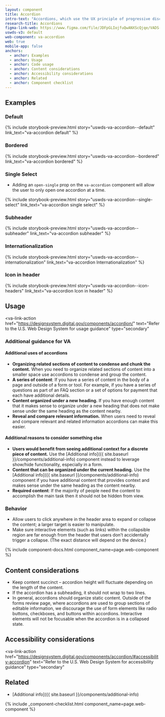 ```yaml
---
layout: component
title: Accordion
intro-text: "Accordions, which use the UX principle of progressive disclosure, are a list of headers that can be clicked to hide or reveal additional content. By default, accordions are multi-selectable and borderless, however, props can be added to make them bordered and single-select."
research-title: Accordions
figma-link-web: https://www.figma.com/file/JDFpGLIojfuQwANXScQjqe/VADS-Component-Examples?type=design&node-id=1384%3A10963&mode=design&t=9GU46tVahgdMFZSW-1
uswds-v3: default
web-component: va-accordion
web: true
mobile-app: false
anchors:
  - anchor: Examples
  - anchor: Usage
  - anchor: Code usage
  - anchor: Content considerations
  - anchor: Accessibility considerations
  - anchor: Related
  - anchor: Component checklist
---
```


## Examples

### Default

{% include storybook-preview.html story="uswds-va-accordion--default" link_text="va-accordion default" %}

### Bordered

{% include storybook-preview.html story="uswds-va-accordion--bordered" link_text="va-accordion bordered" %}

### Single Select

* Adding an `open-single` prop on the `va-accordion` component will allow the user to only open one accordion at a time.

{% include storybook-preview.html story="uswds-va-accordion--single-select" link_text="va-accordion single select" %}

### Subheader

{% include storybook-preview.html story="uswds-va-accordion--subheader" link_text="va-accordion subheader" %}

### Internationalization

{% include storybook-preview.html story="uswds-va-accordion--internationalization" link_text="va-accordion Internationalization" %}

### Icon in header

{% include storybook-preview.html story="uswds-va-accordion--icon-headers" link_text="va-accordion Icon in header" %}

## Usage

<va-link-action
  href="https://designsystem.digital.gov/components/accordion/"
  text="Refer to the U.S. Web Design System for usage guidance"
  type="secondary"
></va-link-action>

### Additional guidance for VA

#### Additional uses of accordions

* **Organizing related sections of content to condense and chunk the content.** When you need to organize related sections of content into a smaller space use accordions to condense and group the content.
* **A series of content**: If you have a series of content in the body of a page and outside of a form or tool. For example, if you have a series of questions as part of an FAQ section or a set of options for payment that each have additional details.
* **Content organized under a new heading.** If you have enough content that it makes sense to organize under a new heading that does not make sense under the same heading as the content nearby. 
* **Reveal and compare relevant information.** When users need to reveal and compare relevant and related information accordions can make this easier.

#### Additional reasons to consider something else

* **Users would benefit from seeing additional context for a discrete piece of content.** Use the [Additional info]({{ site.baseurl }}/components/additional-info) component instead to leverage show/hide functionality, especially in a form.
* **Content that can be organized under the current heading.** Use the [Additional info]({{ site.baseurl }}/components/additional-info) component if you have additional content that provides context and makes sense under the same heading as the content nearby.
* **Required content**: If the majority of people need the content to accomplish the main task then it should not be hidden from view.

### Behavior

* Allow users to click anywhere in the header area to expand or collapse the content; a larger target is easier to manipulate.
* Make sure interactive elements (such as links) within the collapsible region are far enough from the header that users don’t accidentally trigger a collapse. (The exact distance will depend on the device.)

{% include component-docs.html component_name=page.web-component %}

## Content considerations

* Keep content succinct – accordion height will fluctuate depending on the length of the content.
* If the accordion has a subheading, it should not wrap to two lines.
* In general, accordions should organize static content. Outside of the forms review page, where accordions are used to group sections of editable information, we discourage the use of form elements like radio buttons, checkboxes, and buttons within accordions. Interactive elements will not be focusable when the accordion is in a collapsed state.

## Accessibility considerations

<va-link-action
  href="https://designsystem.digital.gov/components/accordion/#accessibility-accordion"
  text="Refer to the U.S. Web Design System for accessibility guidance"
  type="secondary"
></va-link-action>

## Related

* [Additional info]({{ site.baseurl }}/components/additional-info)

{% include _component-checklist.html component_name=page.web-component %}